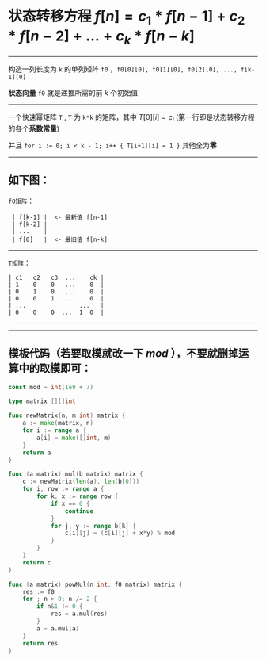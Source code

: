 # 状态转移方程 $f[n] = c_1 * f[n-1] + c_2 * f[n-2] + ... + c_k * f[n-k]$

---

构造一列长度为 `k` 的单列矩阵 `f0` ，`f0[0][0], f0[1][0], f0[2][0], ..., f[k-1][0]`

**状态向量** `f0` 就是递推所需的前 $k$ 个初始值

---
一个快速幂矩阵 `T` , `T` 为 `k*k` 的矩阵，其中 $T[0][i] = c_i$ (第一行即是状态转移方程的各个**系数常量**)

并且 `for i := 0; i < k - 1; i++ { T[i+1][i] = 1 }` 其他全为**零**

---
## 如下图：

`f0矩阵`：

     | f[k-1] |  <- 最新值 f[n-1]
     | f[k-2] |
     | ...    |
     | f[0]   |  <- 最旧值 f[n-k]

---

`T矩阵`：

    | c1   c2   c3  ...    ck |
    | 1    0    0   ...    0  |
    | 0    1    0   ...    0  |
    | 0    0    1   ...    0  |
    | ...               ...   |
    | 0    0    0  ...  1  0  |

---
---
## 模板代码（若要取模就改一下 $mod$ ），不要就删掉运算中的取模即可：
``` Go
const mod = int(1e9 + 7)

type matrix [][]int

func newMatrix(n, m int) matrix {
	a := make(matrix, n)
	for i := range a {
		a[i] = make([]int, m)
	}
	return a
}

func (a matrix) mul(b matrix) matrix {
	c := newMatrix(len(a), len(b[0]))
	for i, row := range a {
		for k, x := range row {
			if x == 0 {
				continue
			}
			for j, y := range b[k] {
				c[i][j] = (c[i][j] + x*y) % mod
			}
		}
	}
	return c
}

func (a matrix) powMul(n int, f0 matrix) matrix {
	res := f0
	for ; n > 0; n /= 2 {
		if n&1 != 0 {
			res = a.mul(res)
		}
		a = a.mul(a)
	}
	return res
}
```
